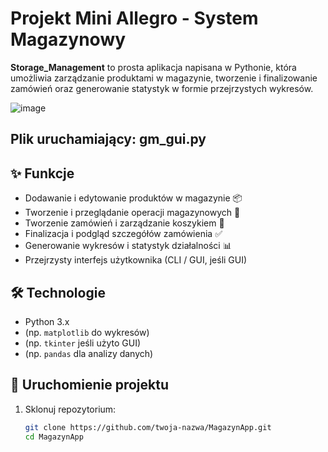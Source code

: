 # Projekt Mini Allegro - System Magazynowy

**Storage_Management** to prosta aplikacja napisana w Pythonie, która umożliwia zarządzanie produktami w magazynie, tworzenie i finalizowanie zamówień oraz generowanie statystyk w formie przejrzystych wykresów.

![image](https://github.com/user-attachments/assets/491bb7e0-9210-4d5d-818f-a7d918ecbd28)

## Plik uruchamiający: **gm_gui.py**

##



## ✨ Funkcje

- Dodawanie i edytowanie produktów w magazynie 📦
- Tworzenie i przeglądanie operacji magazynowych 🔄
- Tworzenie zamówień i zarządzanie koszykiem 🛒
- Finalizacja i podgląd szczegółów zamówienia ✅
- Generowanie wykresów i statystyk działalności 📊
- Przejrzysty interfejs użytkownika (CLI / GUI, jeśli GUI)

## 🛠️ Technologie

- Python 3.x
- (np. `matplotlib` do wykresów)
- (np. `tkinter` jeśli użyto GUI)
- (np. `pandas` dla analizy danych)

## 🚀 Uruchomienie projektu

1. Sklonuj repozytorium:
   ```bash
   git clone https://github.com/twoja-nazwa/MagazynApp.git
   cd MagazynApp
